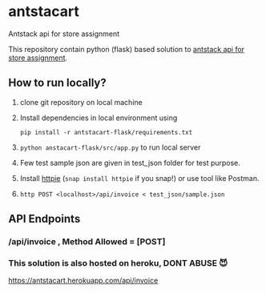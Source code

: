 # antstacart
Antstack api for store assignment

This repository contain python (flask) based solution to [antstack api for store assignment](https://cutt.ly/antstoreassign).




## How to run locally?

1) clone git repository on local machine
2) Install dependencies in local environment using 
   
   `pip install -r antstacart-flask/requirements.txt`
3) `python anstacart-flask/src/app.py` to run local server
4) Few test sample json are given in test_json folder for test purpose.
5) Install [httpie](https://httpie.io/) (`snap install httpie` if you snap!) or use tool like Postman.
6) `http POST <localhost>/api/invoice < test_json/sample.json`  

## API Endpoints
  ### /api/invoice , Method Allowed = [POST]

### This solution is also hosted on heroku, DONT ABUSE 😈
https://antstacart.herokuapp.com/api/invoice

